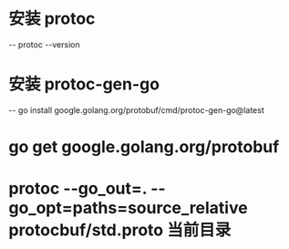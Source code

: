 # 安装  protoc
--  protoc --version

# 安装 protoc-gen-go 
-- go install google.golang.org/protobuf/cmd/protoc-gen-go@latest

# go get google.golang.org/protobuf

# protoc --go_out=. --go_opt=paths=source_relative protocbuf/std.proto  当前目录